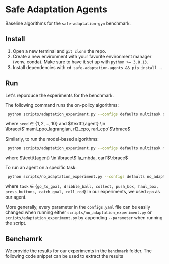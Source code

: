 # Safe Adaptation Agents
Baseline algorithms for the `safe-adaptation-gym` benchmark.

## Install
1. Open a new terminal and `git clone` the repo.
2. Create a new environment with your favorite environment manager (venv, conda). Make sure to have it set up with `python >= 3.8.13`.
3. Install dependencies with `cd safe-adaptation-agents && pip install .`.

## Run
Let's reporduce the experiments for the benchmark.

The following command runs the on-policy algorithms:
```bash
 python scripts/adaptation_experiment.py --configs defaults multitask on_policy"  --agent <insert agent> --seed <insert seed>
```
where $\texttt{seed} \in \lbrace1,2, \dots, 10\rbrace$ and $\texttt{agent} \in \lbrace\$`maml_ppo_lagrangian, rl2_cpo, rarl_cpo`$\rbrace$

Similarly, to run the model-based algorithms:
```bash
 python scripts/adaptation_experiment.py --configs defaults multitask model_based"  --agent <insert agent> --seed <insert seed>
```
where $\texttt{agent} \in \lbrace\$`la_mbda, carl`$\rbrace$

To run an agent on a specific task:
```bash
 python scripts/no_adaptation_experiment.py --configs defaults no_adaptation" --agent <insert agent> --task <insert task>
```
where $\texttt{task} \in \lbrace$`go_to_goal, dribble_ball, collect, push_box, haul_box, press_buttons, catch_goal, roll_rod`$\rbrace$
In our experiments, we used `cpo` as our agent.

More generally, every parameter in the `configs.yaml` file can be easily changed when running either `scripts/no_adaptation_experiment.py` or `scripts/adaptation_experiment.py` by appending `--parameter` when running the script.

## Benchamrk
We provide the results for our experiments in the `benchmark` folder. The following code snippet can be used to extract the results 



